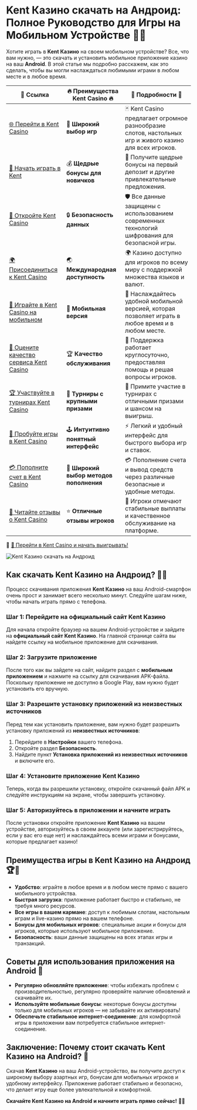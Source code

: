 # Kent Казино скачать на Андроид: Полное Руководство для Игры на Мобильном Устройстве 📱🎰

Хотите играть в **Kent Казино** на своем мобильном устройстве? Все, что вам нужно, — это скачать и установить мобильное приложение казино на ваш **Android**. В этой статье мы подробно расскажем, как это сделать, чтобы вы могли наслаждаться любимыми играми в любом месте и в любое время.

| 🔗 **Ссылка**                                         | 🔥 **Преимущества Kent Casino** 🔥  | 🌟 **Подробности** 🌟 |
|-----------------------------------------------------|-------------------------------------|----------------------|
| [🌐 Перейти в Kent Casino](https://brandplay.link/Fv2WP3js) | 🎰 **Широкий выбор игр**           | 🃏 Kent Casino предлагает огромное разнообразие слотов, настольных игр и живого казино для всех игроков. |
| [💸 Начать играть в Kent](https://brandplay.link/Fv2WP3js) | 💰 **Щедрые бонусы для новичков**  | 🎁 Получите щедрые бонусы на первый депозит и другие привлекательные предложения. |
| [🔐 Откройте Kent Casino](https://brandplay.link/Fv2WP3js) | 🔒 **Безопасность данных**         | 🛡️ Все данные защищены с использованием современных технологий шифрования для безопасной игры. |
| [🌍 Присоединиться к Kent Casino](https://brandplay.link/Fv2WP3js) | 🌏 **Международная доступность**   | 🌍 Казино доступно для игроков по всему миру с поддержкой множества языков и валют. |
| [📱 Играйте в Kent Casino на мобильном](https://brandplay.link/Fv2WP3js) | 📲 **Мобильная версия**            | 📱 Наслаждайтесь удобной мобильной версией, которая позволяет играть в любое время и в любом месте. |
| [🔧 Оцените качество сервиса Kent Casino](https://brandplay.link/Fv2WP3js) | 🏆 **Качество обслуживания**      | 🤝 Поддержка работает круглосуточно, предоставляя помощь и решая вопросы игроков. |
| [🏆 Участвуйте в турнирах Kent Casino](https://brandplay.link/Fv2WP3js) | 🎉 **Турниры с крупными призами**  | 🥇 Примите участие в турнирах с отличными призами и шансом на выигрыш. |
| [🎯 Пробуйте игры в Kent Casino](https://brandplay.link/Fv2WP3js) | 🕹️ **Интуитивно понятный интерфейс**| ⚡ Легкий и удобный интерфейс для быстрого выбора игр и ставок. |
| [💳 Пополните счет в Kent Casino](https://brandplay.link/Fv2WP3js) | 💸 **Широкий выбор методов пополнения** | 💳 Пополнение счета и вывод средств через различные безопасные и удобные методы. |
| [💬 Читайте отзывы о Kent Casino](https://brandplay.link/Fv2WP3js) | ⭐ **Отличные отзывы игроков**     | 👏 Игроки отмечают стабильные выплаты и качественное обслуживание на платформе. |

🔗 [🚀 Перейти в Kent Casino и начать выигрывать!](https://brandplay.link/Fv2WP3js)

![Kent Казино скачать на Андроид](https://i.ytimg.com/vi/xN0gbhT3J2Y/maxresdefault.jpg)

## Как скачать Kent Казино на Андроид? 🚀📲

Процесс скачивания приложения **Kent Казино** на ваш Android-смартфон очень прост и занимает всего несколько минут. Следуйте шагам ниже, чтобы начать играть прямо с телефона.

### Шаг 1: Перейдите на официальный сайт Kent Казино

Для начала откройте браузер на вашем Android-устройстве и зайдите на **официальный сайт Kent Казино**. На главной странице сайта вы найдете ссылку на мобильное приложение для скачивания.

### Шаг 2: Загрузите приложение

После того как вы зайдете на сайт, найдите раздел с **мобильным приложением** и нажмите на ссылку для скачивания APK-файла. Поскольку приложение не доступно в Google Play, вам нужно будет установить его вручную.

### Шаг 3: Разрешите установку приложений из неизвестных источников

Перед тем как установить приложение, вам нужно будет разрешить установку приложений из **неизвестных источников**:
1. Перейдите в **Настройки** вашего телефона.
2. Откройте раздел **Безопасность**.
3. Найдите пункт **Установка приложений из неизвестных источников** и включите его.

### Шаг 4: Установите приложение Kent Казино

Теперь, когда вы разрешили установку, откройте скачанный файл APK и следуйте инструкциям на экране, чтобы завершить установку.

### Шаг 5: Авторизуйтесь в приложении и начните играть

После установки откройте приложение **Kent Казино** на вашем устройстве, авторизуйтесь в своем аккаунте (или зарегистрируйтесь, если у вас его еще нет) и наслаждайтесь всеми играми и бонусами, которые предлагает казино!

## Преимущества игры в Kent Казино на Андроид 🏆📲

- **Удобство**: играйте в любое время и в любом месте прямо с вашего мобильного устройства.
- **Быстрая загрузка**: приложение работает быстро и стабильно, не требуя много ресурсов.
- **Все игры в вашем кармане**: доступ к любимым слотам, настольным играм и live-казино прямо на вашем телефоне.
- **Бонусы для мобильных игроков**: специальные акции и бонусы для игроков, которые используют мобильное приложение.
- **Безопасность**: ваши данные защищены на всех этапах игры и транзакций.

## Советы для использования приложения на Android 📌

- **Регулярно обновляйте приложение**: чтобы избежать проблем с производительностью, регулярно проверяйте наличие обновлений и скачивайте их.
- **Используйте мобильные бонусы**: некоторые бонусы доступны только для мобильных игроков — не забывайте их активировать!
- **Обеспечьте стабильное интернет-соединение**: для комфортной игры в приложении вам потребуется стабильное интернет-соединение.

## Заключение: Почему стоит скачать Kent Казино на Android? 🌟

Скачав **Kent Казино** на ваш Android-устройство, вы получите доступ к широкому выбору азартных игр, бонусам для мобильных игроков и удобному интерфейсу. Приложение работает стабильно и безопасно, что делает игру еще более увлекательной и комфортной.

**Скачайте Kent Казино на Android и начните играть прямо сейчас!** 🎲📱
